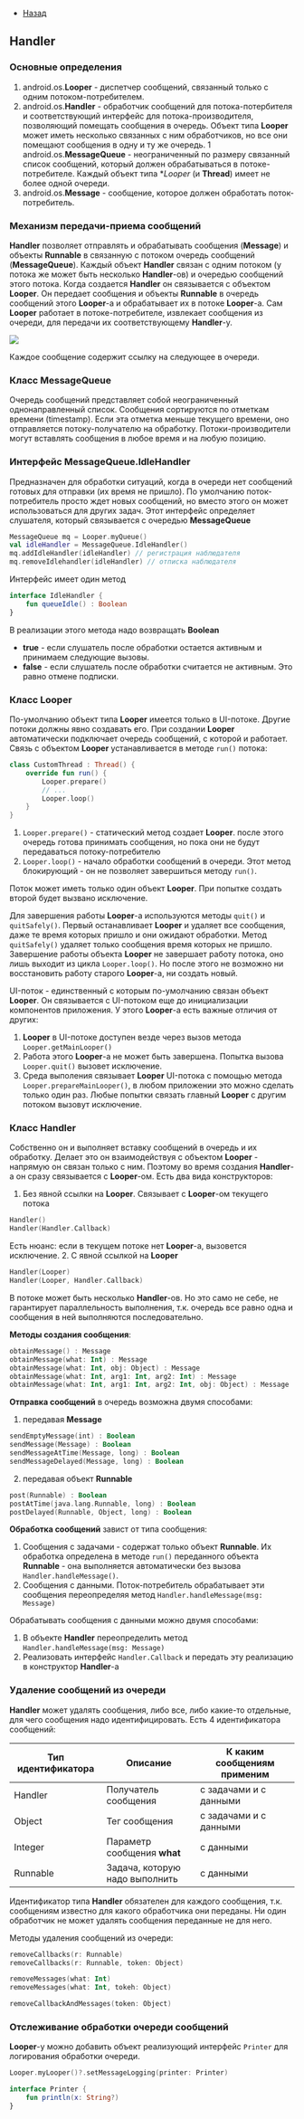 - [Назад](/./android.md)

## Handler

### Основные определения

1. android.os.**Looper** - диспетчер сообщений, связанный только с одним потоком-потребителем.
1. android.os.**Handler** - обработчик сообщений для потока-потербителя и соответствующий интерфейс для потока-производителя, позволяющий помещать сообщения в очередь. Объект типа **Looper** может иметь несколько связанных с ним обработчиков, но все они помещают сообщения в одну и ту же очередь.
1 android.os.**MessageQueue** - неограниченный по размеру связанный список сообщений, который должен обрабатываться в потоке-потребителе. Каждый объект типа **Looper* (и **Thread**) имеет не более одной очереди.
1. android.os.**Message** - сообщение, которое должен обработать поток-потребитель.

### Механизм передачи-приема сообщений

**Handler** позволяет отправлять и обрабатывать сообщения (**Message**) и объекты **Runnable** в связанную с потоком очередь сообщений (**MessageQueue**). Каждый объект **Handler** связан с одним потоком (у потока же может быть несколько **Handler**-ов) и очередью сообщений этого потока. Когда создается **Handler** он связывается с объектом **Looper**. Он передает сообщения и объекты **Runnable** в очередь сообщений этого **Looper**-а и обрабатывает их в потоке **Looper**-а. Сам **Looper** работает в потоке-потребителе, извлекает сообщения из очереди, для передачи их соответствующему **Handler**-у.

![](/./img/handler01.png)

Каждое сообщение содержит ссылку на следующее в очереди.

### Класс MessageQueue

Очередь сообщений представляет собой неограниченный однонаправленный список. Сообщения сортируются по отметкам времени (timestamp). Если эта отметка меньше текущего времени, оно отправляется потоку-получателю на обработку. Потоки-производители могут вставлять сообщения в любое время и на любую позицию.

### Интерфейс MessageQueue.IdleHandler

Предназначен для обработки ситуаций, когда в очереди нет сообщений готовых для отправки (их время не пришло). По умолчанию поток-потребитель просто ждет новых сообщений, но вместо этого он может использоваться для других задач. Этот интерфейс определяет слушателя, который связывается с очередью **MessageQueue**

```kotlin
MessageQueue mq = Looper.myQueue()
val idleHandler = MessageQueue.IdleHandler()
mq.addIdleHandler(idleHandler) // регистрация наблюдателя
mq.removeIdlehandler(idleHandler) // отписка наблюдателя
```

Интерфейс имеет один метод
```kotlin
interface IdleHandler {
    fun queueIdle() : Boolean
}
```
В реализации этого метода надо возвращать **Boolean**
- **true** - если слушатель после обработки остается активным и принимаем следующие вызовы.
- **false** - если слушатель после обработки считается не активным. Это равно отмене подписки.

### Класс Looper

По-умолчанию объект типа **Looper** имеется только в UI-потоке. Другие потоки должны явно создавать его. При создании **Looper** автоматически подключает очередь сообщений, с которой и работает. Связь с объектом **Looper** устанавливается в методе `run()` потока:
```kotlin
class CustomThread : Thread() {
    override fun run() {
        Looper.prepare()
        // ...
        Looper.loop()
    }
}
```
1. `Looper.prepare()` - статический метод создает **Looper**. после этого очередь готова принимать сообщения, но пока они не будут передаваться потоку-потребителю
1.  `Looper.loop()` - начало обработки сообщений в очереди. Этот метод блокирующий - он не позволяет завершиться методу `run()`.

Поток может иметь только один объект **Looper**. При попытке создать второй будет вызвано исключение.

Для завершения работы **Looper**-а используются методы `quit()` и `quitSafely()`. Первый останавливает **Looper** и удаляет все сообщения, даже те время которых пришло и они ожидают обработки. Метод `quitSafely()` удаляет только сообщения время которых не пришло.
Завершение работы объекта **Looper** не завершает работу потока, оно лишь выходит из цикла `Looper.loop()`. Но после этого не возможно ни восстановить работу старого **Looper**-а, ни создать новый.

UI-поток - единственный с которым по-умолчанию связан объект **Looper**. Он связывается с UI-потоком еще до инициализации компонентов приложения. У этого **Looper**-а есть важные отличия от других:
1. **Looper** в UI-потоке доступен везде через вызов метода `Looper.getMainLooper()`
1. Работа этого **Looper**-а не может быть завершена. Попытка вызова `Looper.quit()` вызовет исключение.
1. Среда выполения связывает **Looper** UI-потока с помощью метода `Looper.prepareMainLooper()`, в любом приложении это можно сделать только один раз. Любые попытки связать главный **Looper** с другим потоком вызовут исключение.

### Класс Handler

Собственно он и выполняет вставку сообщений в очередь и их обработку. Делает это он взаимодействуя с объектом **Looper** - напрямую он связан только с ним. Поэтому во время создания **Handler**-а он сразу связывается с **Looper**-ом. Есть два вида конструкторов:
1. Без явной ссылки на **Looper**. Связывает с **Looper**-ом текущего потока
```kotlin
Handler()
Handler(Handler.Callback)

```
Есть нюанс: если в текущем потоке нет **Looper**-а, вызовется исключение.
2. С явной ссылкой на **Looper**
```kotlin
Handler(Looper)
Handler(Looper, Handler.Callback)

```

В потоке может быть несколько **Handler**-ов. Но это само не себе, не гарантирует параллельность выполнения, т.к. очередь все равно одна и сообщения в ней выполняются последовательно.

**Методы создания сообщения**:
```kotlin
obtainMessage() : Message
obtainMessage(what: Int) : Message
obtainMessage(what: Int, obj: Object) : Message
obtainMessage(what: Int, arg1: Int, arg2: Int) : Message
obtainMessage(what: Int, arg1: Int, arg2: Int, obj: Object) : Message

```

**Отправка сообщений** в очередь возможна двумя способами:
1. передавая **Message**
```kotlin
sendEmptyMessage(int) : Boolean
sendMessage(Message) : Boolean
sendMessageAtTime(Message, long) : Boolean
sendMessageDelayed(Message, long) : Boolean
```
2. передавая объект **Runnable**
```kotlin
post(Runnable) : Boolean
postAtTime(java.lang.Runnable, long) : Boolean
postDelayed(Runnable, Object, long) : Boolean
```

**Обработка сообщений** завист от типа сообщения:
1. Сообщения с задачами - содержат только объект **Runnable**. Их обработка определена в методе `run()` переданного объекта **Runnable** - она выполняется автоматически без вызова `Handler.handleMessage()`.
2. Сообщения с данными. Поток-потребитель обрабатывает эти сообщения переопределяя метод `Handler.handleMessage(msg: Message)`

Обрабатывать сообщения с данными можно двумя способами:
1. В объекте **Handler** переопределить метод `Handler.handleMessage(msg: Message)`
1. Реализовать интерфейс `Handler.Callback` и передать эту реализацию в конструктор **Handler**-а

### Удаление сообщений из очереди

**Handler** может удалять сообщения, либо все, либо какие-то отдельные, для чего сообщения надо идентифицировать. Есть 4 идентификатора сообщений:

|Тип идентификатора | Описание | К каким сообщениям применим |
|-|-|-|
| Handler | Получатель сообщения | с задачами и с данными |
| Object | Тег сообщения | с задачами и с данными |
| Integer | Параметр сообщения **what** | с данными |
| Runnable | Задача, которую надо выполнить | с данными |

Идентификатор типа **Handler** обязателен для каждого сообщения, т.к. сообщениям известно для какого обработчика они переданы. Ни один обработчик не может удалять сообщения переданные не для него.

Методы удаления сообщений из очереди:
```kotlin
removeCallbacks(r: Runnable)
removeCallbacks(r: Runnable, token: Object)

removeMessages(what: Int)
removeMessages(what: Int, tokeh: Object)

removeCallbackAndMessages(token: Object)
```

### Отслеживание обработки очереди сообщений

**Looper**-у можно добавить объект реализующий интерфейс `Printer` для логирования обработки очереди.

```kotlin
Looper.myLooper()?.setMessageLogging(printer: Printer)

interface Printer {
    fun println(x: String?)
}
```
